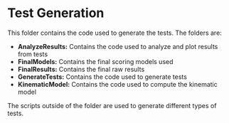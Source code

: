 # Test Generation

This folder contains the code used to generate the tests. The folders are:

* **AnalyzeResults:** Contains the code used to analyze and plot results from tests
* **FinalModels:** Contains the final scoring models used
* **FinalResults:** Contains the final raw results
* **GenerateTests:** Contains the code used to generate tests
* **KinematicModel:** Contains the code used to compute the kinematic model 

The scripts outside of the folder are used to generate different types of tests.